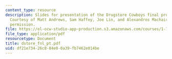 ```yaml
---
content_type: resource
description: Slides for presentation of the Drugstore Cowboys final project report.
  Courtesy of Matt Andrews, Sam Haffey, Joe Lin, and Alexandros Machairas. Used with
  permission.
file: https://ol-ocw-studio-app-production.s3.amazonaws.com/courses/1-782-environmental-engineering-masters-of-engineering-project-fall-2003-spring-2004/df21e73426c884e00a39fb7462e014be_dstore_fnl_pt.pdf
file_type: application/pdf
resourcetype: Document
title: dstore_fnl_pt.pdf
uid: df21e734-26c8-84e0-0a39-fb7462e014be
---
```


